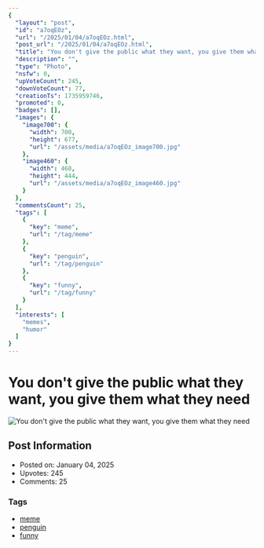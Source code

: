 ```yaml
---
{
  "layout": "post",
  "id": "a7oqEOz",
  "url": "/2025/01/04/a7oqEOz.html",
  "post_url": "/2025/01/04/a7oqEOz.html",
  "title": "You don't give the public what they want, you give them what they need",
  "description": "",
  "type": "Photo",
  "nsfw": 0,
  "upVoteCount": 245,
  "downVoteCount": 77,
  "creationTs": 1735959746,
  "promoted": 0,
  "badges": [],
  "images": {
    "image700": {
      "width": 700,
      "height": 677,
      "url": "/assets/media/a7oqEOz_image700.jpg"
    },
    "image460": {
      "width": 460,
      "height": 444,
      "url": "/assets/media/a7oqEOz_image460.jpg"
    }
  },
  "commentsCount": 25,
  "tags": [
    {
      "key": "meme",
      "url": "/tag/meme"
    },
    {
      "key": "penguin",
      "url": "/tag/penguin"
    },
    {
      "key": "funny",
      "url": "/tag/funny"
    }
  ],
  "interests": [
    "memes",
    "humor"
  ]
}
---
```


# You don't give the public what they want, you give them what they need

![You don't give the public what they want, you give them what they need](/assets/media/a7oqEOz_image700.jpg)

## Post Information

- Posted on: January 04, 2025
- Upvotes: 245
- Comments: 25

### Tags

- [meme](/tag/meme)
- [penguin](/tag/penguin)
- [funny](/tag/funny)
